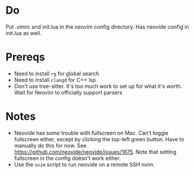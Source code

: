 # Do
Put .vimrc and init.lua in the neovim config directory. Has neovide config in init.lua as well.

# Prereqs
* Need to install `rg` for global search
* Need to install `clangd` for C++ lsp
* Don't use tree-sitter. It's too much work to set up for what it's worth. Wait for Neovim to officially support parsers

# Notes
* Neovide has some trouble with fullscreen on Mac. Can't toggle fullscreen either, except by clicking the top-left green button. Have to manually do this for now.
See https://github.com/neovide/neovide/issues/1675. Note that setting fullscreen in the config doesn't work either.
* Use the `svim` script to run neovide on a remote SSH nvim.
